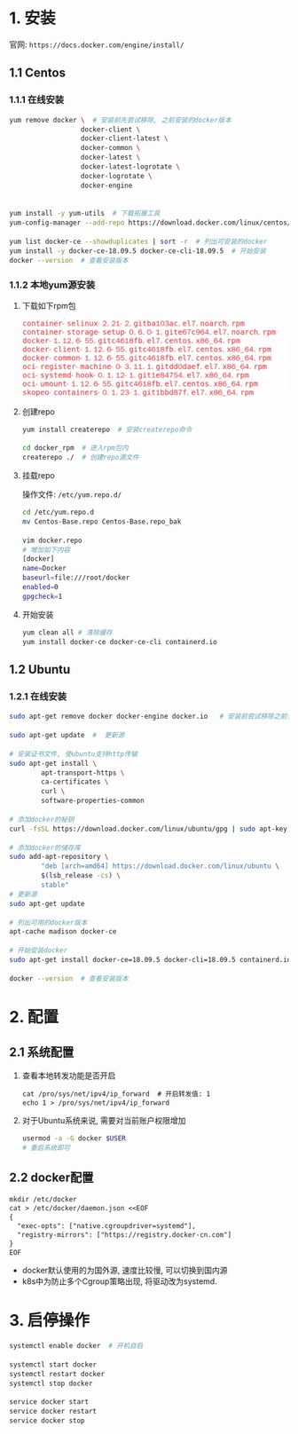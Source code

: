 # 1. 安装

官网: `https://docs.docker.com/engine/install/`

## 1.1 Centos

### 1.1.1 在线安装

```bash
yum remove docker \  # 安装前先尝试移除, 之前安装的docker版本
                  docker-client \
                  docker-client-latest \
                  docker-common \
                  docker-latest \
                  docker-latest-logrotate \
                  docker-logrotate \
                  docker-engine
                  
                  
yum install -y yum-utils  # 下载拓展工具
yum-config-manager --add-repo https://download.docker.com/linux/centos/docker-ce.repo

yum list docker-ce --showduplicates | sort -r  # 列出可安装的docker
yum install -y docker-ce-18.09.5 docker-ce-cli-18.09.5  # 开始安装
docker --version  # 查看安装版本
```

### 1.1.2 本地yum源安装

1. 下载如下rpm包

   <img src=".image/01-%E5%AE%89%E8%A3%85/image-20200719214408189.png" alt="image-20200719214408189"  />

2. 创建repo

   ```bash
   yum install createrepo  # 安装createrepo命令
   
   cd docker_rpm  # 进入rpm包内 
   createrepo ./  # 创建repo源文件
   ```

3. 挂载repo

   操作文件: `/etc/yum.repo.d/`

   ```bash
   cd /etc/yum.repo.d
   mv Centos-Base.repo Centos-Base.repo_bak
   
   vim docker.repo
   # 增加如下内容
   [docker]
   name=Docker
   baseurl=file:///root/docker
   enabled=0
   gpgcheck=1
   ```

4. 开始安装

   ```bash
   yum clean all # 清除缓存
   yum install docker-ce docker-ce-cli containerd.io
   ```

## 1.2 Ubuntu

### 1.2.1 在线安装

```bash
sudo apt-get remove docker docker-engine docker.io   # 安装前尝试移除之前安装的版本

sudo apt-get update  #  更新源

# 安装证书文件, 使ubuntu支持http传输
sudo apt-get install \
        apt-transport-https \
        ca-certificates \
        curl \
        software-properties-common

# 添加docker的秘钥
curl -fsSL https://download.docker.com/linux/ubuntu/gpg | sudo apt-key add -

# 添加docker的储存库
sudo add-apt-repository \
        "deb [arch=amd64] https://download.docker.com/linux/ubuntu \
        $(lsb_release -cs) \
        stable"
# 更新源
sudo apt-get update

# 列出可用的docker版本
apt-cache madison docker-ce

# 开始安装docker
sudo apt-get install docker-ce=18.09.5 docker-cli=18.09.5 containerd.io

docker --version  # 查看安装版本
```

# 2. 配置

## 2.1 系统配置

1. 查看本地转发功能是否开启

   ```shell
   cat /pro/sys/net/ipv4/ip_forward  # 开启转发值: 1
   echo 1 > /pro/sys/net/ipv4/ip_forward
   ```

2. 对于Ubuntu系统来说, 需要对当前账户权限增加

   ```bash
   usermod -a -G docker $USER
   # 重启系统即可
   ```

## 2.2 docker配置

```shell
mkdir /etc/docker
cat > /etc/docker/daemon.json <<EOF
{
  "exec-opts": ["native.cgroupdriver=systemd"],
  "registry-mirrors": ["https://registry.docker-cn.com"]
}
EOF
```

* docker默认使用的为国外源, 速度比较慢, 可以切换到国内源
* k8s中为防止多个Cgroup策略出现, 将驱动改为systemd.

# 3. 启停操作

```bash
systemctl enable docker  # 开机自启

systemctl start docker
systemctl restart docker
systemctl stop docker

service docker start
service docker restart
service docker stop
```




